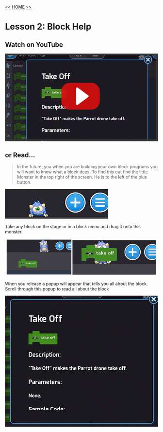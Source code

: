 [<<](06-lesson-1-testing-the-drone.md)  [HOME](https://github.com/drjonesy/ParrotDrone_Airborne_CodingWithTynker) [>>](08-lesson-3-flying-forward.md)

# Lesson 2: Block Help

## Watch on YouTube

[![Play Video](images/07-vid-github-img.png)](https://www.youtube.com/watch?v=Izth6R2bwuM&list=PLyCwPGjh8kDzoPi_4_G_BlavE3nlbkBCd&index=7)

## or Read...

> In the future, you when you are building your own block programs you will want to know what a block does. To find this out find the little Monster in the top right of the screen. He is to the left of the plus button.

![](images/07-L2-monster-help-1.png)

Take any block on the stage or in a block menu and drag it onto this monster. 

![](images/07-L2-monster-help-2.png)

When you release a popup will appear that tells you all about the block. Scroll through this popup to read all about the block

![](images/07-L2-help-info.png)
